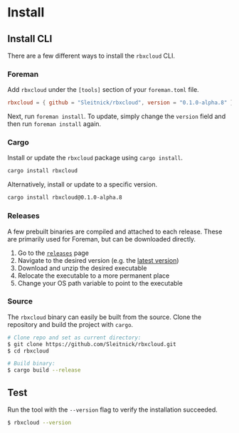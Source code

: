 # Install

## Install CLI

There are a few different ways to install the `rbxcloud` CLI.

### Foreman
Add `rbxcloud` under the `[tools]` section of your `foreman.toml` file.
```toml
rbxcloud = { github = "Sleitnick/rbxcloud", version = "0.1.0-alpha.8" }
```

Next, run `foreman install`. To update, simply change the `version` field and then run `foreman install` again.

### Cargo
Install or update the `rbxcloud` package using `cargo install`.
```sh
cargo install rbxcloud
```

Alternatively, install or update to a specific version.
```sh
cargo install rbxcloud@0.1.0-alpha.8
```

### Releases
A few prebuilt binaries are compiled and attached to each release. These are primarily used for Foreman, but can be downloaded directly.

1. Go to the [`releases`](https://github.com/Sleitnick/rbxcloud/releases) page
1. Navigate to the desired version (e.g. the [latest version](https://github.com/Sleitnick/rbxcloud/releases/latest))
1. Download and unzip the desired executable
1. Relocate the executable to a more permanent place
1. Change your OS path variable to point to the executable

### Source
The `rbxcloud` binary can easily be built from the source. Clone the repository and build the project with `cargo`.
```sh
# Clone repo and set as current directory:
$ git clone https://github.com/Sleitnick/rbxcloud.git
$ cd rbxcloud

# Build binary:
$ cargo build --release
```

## Test
Run the tool with the `--version` flag to verify the installation succeeded.
```sh
$ rbxcloud --version
```
